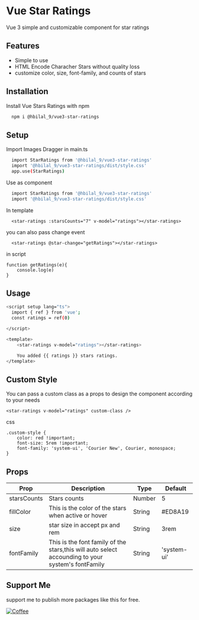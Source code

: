 # Vue Star Ratings

Vue 3 simple and customizable component for star ratings


## Features

- Simple to use
- HTML Encode Characher Stars without quality loss
- customize color, size, font-family, and counts of stars


## Installation

Install Vue Stars Ratings with npm

```bash
  npm i @hbilal_9/vue3-star-ratings
```
    
## Setup

Import Images Dragger in main.ts

```bash
  import StarRatings from '@hbilal_9/vue3-star-ratings'
  import '@hbilal_9/vue3-star-ratings/dist/style.css'
  app.use(StarRatings)
```

Use as component

```bash
  import StarRatings from '@hbilal_9/vue3-star-ratings'
  import '@hbilal_9/vue3-star-ratings/dist/style.css'
```
In template

```
  <star-ratings :starsCounts="7" v-model="ratings"></star-ratings>
```
you can also pass change event
```
  <star-ratings @star-change="getRatings"></star-ratings>
```
in script

```
function getRatings(e){
    console.log(e)
}
```

##  Usage
```bash
<script setup lang="ts">
  import { ref } from 'vue';
  const ratings = ref(0)

</script>

<template>
    <star-ratings v-model="ratings"></star-ratings>

    You added {{ ratings }} stars ratings.
</template>

```

## Custom Style

You can pass a custom class as a props to design the component according to your needs

```
<star-ratings v-model="ratings" custom-class />
```

css 

```
.custom-style {
    color: red !important;
    font-size: 5rem !important;
    font-family: 'system-ui', 'Courier New', Courier, monospace;
}
```
## Props

| Prop          | Description                                                                                       | Type             | Default |
| ------------- | ------------------------------------------------------------------------------------------------- | ---------------- | ------- |
| starsCounts      | Stars counts                                | Number | 5      |
| fillColor     | This is the color of the stars when active or hover                                                        | String           | #ED8A19 |
| size     | star size in accept px and rem                                                        | String           | 3rem |
| fontFamily     | This is the font family of the stars,this will auto select accounding to your system's fontFamily                                                  | String           | 'system-ui' |

 

## Support Me
support me to publish more packages like this for free.

[![Coffee](https://img.shields.io/badge/Coffee-Buy%20me%20a%20coffee-yellow)](https://www.buymeacoffee.com/hbilal)